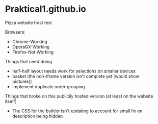 # Praktical1.github.io
Pizza website host test

Browsers:
<ul>
  <li>Chrome-Working</li>
  <li>OperaGX-Working</li>
  <li>Firefox-Not Working</li>
</ul>

Things that need doing
<ul>
  <li>half-half layout needs work for selections on smaller devices</li>
  <li>basket (the non-iframe version isn't complete yet (would show pictures))</li>
  <li>implement duplicate order grouping</li>
</ul>

Things that broke on this publicily hosted version (at least on the website itself)
<ul>
  <li>The CSS for the builder isn't updating to account for small fix on description being hidden</li>
</ul>
